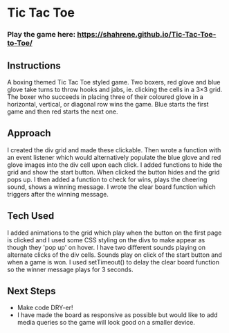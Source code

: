 # Tic Tac Toe

### Play the game here: https://shahrene.github.io/Tic-Tac-Toe-to-Toe/

## Instructions

A boxing themed Tic Tac Toe styled game. Two boxers, red glove and blue glove take turns to throw hooks and jabs, ie. clicking the cells in a 3×3 grid. The boxer who succeeds in placing three of their coloured glove in a horizontal, vertical, or diagonal row wins the game. Blue starts the first game and then red starts the next one.

## Approach

I created the div grid and made these clickable. Then wrote a function with an event listener which would
alternatively populate the blue glove and red glove images into the div cell upon each click.
I added functions to hide the grid and show the start button. When clicked the button hides and the grid pops up.
I then added a function to check for wins, plays the cheering sound, shows a winning message. I wrote the clear board function which triggers after the winning message.

## Tech Used

I added animations to the grid which play when the button on the first page is clicked and I used some CSS styling on the divs to make appear as though they 'pop up' on hover.
I have two different sounds playing on alternate clicks of the div cells. Sounds play on click of the start button and when a game is won.
I used setTimeout() to delay the clear board function so the winner message plays for 3 seconds.

## Next Steps

- Make code DRY-er!
- I have made the board as responsive as possible but would like to add media queries so the game will look good on a smaller device.
